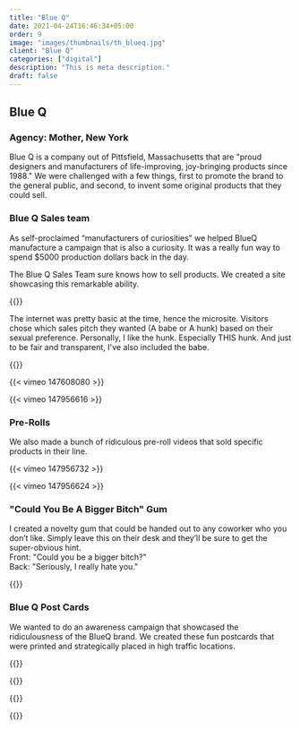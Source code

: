 ```yaml
---
title: "Blue Q"
date: 2021-04-24T16:46:34+05:00
order: 9
image: "images/thumbnails/th_blueq.jpg"
client: "Blue Q"
categories: ["digital"]
description: "This is meta description."
draft: false
---
```


## Blue Q

### Agency: Mother, New York

Blue Q is a company out of Pittsfield, Massachusetts that are "proud designers and manufacturers of life-improving, joy-bringing products since 1988." We were challenged with a few things, first to promote the brand to the general public, and second, to invent some original products that they could sell.

### Blue Q Sales team

As self-proclaimed “manufacturers of curiosities” we helped BlueQ manufacture a campaign that is also a curiosity. It was a really fun way to spend $5000 production dollars back in the day.   

The Blue Q Sales Team sure knows how to sell products. We created a site showcasing this remarkable ability.

{{<img-responsive src="/images/portfolio/blueq/blueqsalesteam.jpg">}}

The internet was pretty basic at the time, hence the microsite. Visitors chose which sales pitch they wanted (A babe or A hunk) based on their sexual preference. Personally, I like the hunk. Especially THIS hunk. And just to be fair and transparent, I've also included the babe.

{{<img-responsive src="/images/portfolio/blueq/sales+team+web.jpg">}}


{{< vimeo 147608080 >}}

{{< vimeo 147956616 >}}

### Pre-Rolls

We also made a bunch of ridiculous pre-roll videos that sold specific products in their line. 

{{< vimeo 147956732 >}}

{{< vimeo 147956624 >}}

### "Could You Be A Bigger Bitch" Gum

I created a novelty gum that could be handed out to any coworker who you don’t like. Simply leave this on their desk and they’ll be sure to get the super-obvious hint.  
Front:  "Could you be a bigger bitch?"  
Back:  "Seriously, I really hate you."  

{{<img-responsive src="/images/portfolio/blueq/bitchgum.jpg">}}

### Blue Q Post Cards

We wanted to do an awareness campaign that showcased the ridiculousness of the BlueQ brand. We created these fun postcards that were printed and strategically placed in high traffic locations.

{{<img-responsive src="/images/portfolio/blueq/BlueQPostcardJesus.jpg">}}

{{<img-responsive src="/images/portfolio/blueq/BlueQPostcardDousche.jpg">}}

{{<img-responsive src="/images/portfolio/blueq/J1800x1200-00821.jpg">}}

{{<img-responsive src="/images/portfolio/blueq/J1800x1200-00823.jpg">}}

